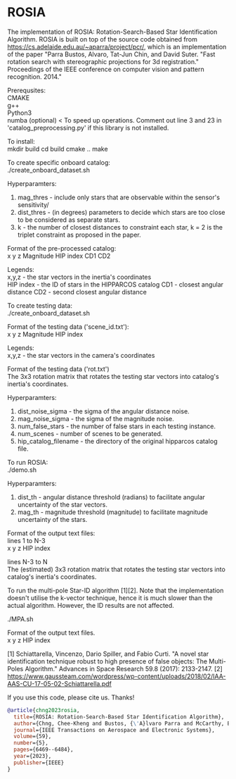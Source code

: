 # ROSIA

The implementation of ROSIA: Rotation-Search-Based Star Identification Algorithm. ROSIA is built on top of the source code obtained from https://cs.adelaide.edu.au/~aparra/project/pcr/, which is an implementation of the paper "Parra Bustos, Alvaro, Tat-Jun Chin, and David Suter. "Fast rotation search with stereographic projections for 3d registration." Proceedings of the IEEE conference on computer vision and pattern recognition. 2014."

Prerequsites:  
CMAKE  
g++  
Python3  
numba (optional) < To speed up operations. Comment out line 3 and 23 in 'catalog_preprocessing.py' if this library is not installed.  

To install:    
mkdir build
cd build
cmake ..
make

To create specific onboard catalog:  
./create_onboard_dataset.sh

Hyperparamters:
1) mag_thres - include only stars that are observable within the sensor's sensitivity/
2) dist_thres - (in degrees) parameters to decide which stars are too close to be considered as separate stars. 
3) k - the number of closest distances to constraint each star, k = 2 is the triplet constraint as proposed in the paper.

Format of the pre-processed catalog:  
x y z Magnitude HIP index  CD1  CD2

Legends:  
x,y,z - the star vectors in the inertia's coordinates  
HIP index - the ID of stars in the HIPPARCOS catalog
CD1 - closest angular distance
CD2 - second closest angular distance

To create testing data:    
./create_onboard_dataset.sh

Format of the testing data ('scene_id.txt'):    
x y z Magnitude HIP index  

Legends:    
x,y,z - the star vectors in the camera's coordinates

Format of the testing data ('rot.txt')    
The 3x3 rotation matrix that rotates the testing star vectors into catalog's inertia's coordinates.  

Hyperparamters:
1) dist_noise_sigma - the sigma of the angular distance noise.
2) mag_noise_sigma - the sigma of the magnitude noise.
3) num_false_stars - the number of false stars in each testing instance.
4) num_scenes - number of scenes to be generated.
5) hip_catalog_filename - the directory of the original hipparcos catalog file.

To run ROSIA:  
./demo.sh 

Hyperparamters:  
1) dist_th - angular distance threshold (radians) to facilitate angular uncertainty of the star vectors.
2) mag_th - magnitude threshold (magnitude) to facilitate magnitude uncertainty of the stars.

Format of the output text files:  
lines 1 to N-3    
x y z HIP index    

lines N-3 to N    
The (estimated) 3x3 rotation matrix that rotates the testing star vectors into catalog's inertia's coordinates.  


To run the multi-pole Star-ID algorithm [1][2]. Note that the implementation doesn't utilise the k-vector technique, hence it is much slower than the actual algorithm. However, the ID results are not affected.   

./MPA.sh

Format of the output text files.    
x y z HIP index  


[1] Schiattarella, Vincenzo, Dario Spiller, and Fabio Curti. "A novel star identification technique robust to high presence of false objects: The Multi-Poles Algorithm." Advances in Space Research 59.8 (2017): 2133-2147.
[2] https://www.gaussteam.com/wordpress/wp-content/uploads/2018/02/IAA-AAS-CU-17-05-02-Schiattarella.pdf

If you use this code, please cite us. Thanks!

```bibtex
@article{chng2023rosia,
  title={ROSIA: Rotation-Search-Based Star Identification Algorithm}, 
  author={Chng, Chee-Kheng and Bustos, {\'A}lvaro Parra and McCarthy, Benjamin and Chin, Tat-Jun}, 
  journal={IEEE Transactions on Aerospace and Electronic Systems}, 
  volume={59}, 
  number={5}, 
  pages={6469--6484}, 
  year={2023}, 
  publisher={IEEE} 
}




